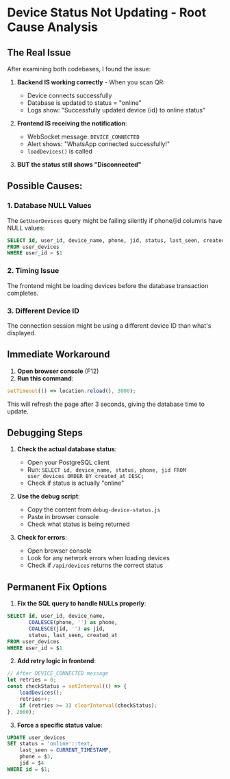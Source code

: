 # Device Status Not Updating - Root Cause Analysis

## The Real Issue

After examining both codebases, I found the issue:

1. **Backend IS working correctly** - When you scan QR:
   - Device connects successfully
   - Database is updated to status = "online"
   - Logs show: "Successfully updated device {id} to online status"

2. **Frontend IS receiving the notification**:
   - WebSocket message: `DEVICE_CONNECTED`
   - Alert shows: "WhatsApp connected successfully!"
   - `loadDevices()` is called

3. **BUT the status still shows "Disconnected"**

## Possible Causes:

### 1. Database NULL Values
The `GetUserDevices` query might be failing silently if phone/jid columns have NULL values:
```sql
SELECT id, user_id, device_name, phone, jid, status, last_seen, created_at
FROM user_devices 
WHERE user_id = $1
```

### 2. Timing Issue
The frontend might be loading devices before the database transaction completes.

### 3. Different Device ID
The connection session might be using a different device ID than what's displayed.

## Immediate Workaround

1. **Open browser console** (F12)
2. **Run this command**:
```javascript
setTimeout(() => location.reload(), 3000);
```
This will refresh the page after 3 seconds, giving the database time to update.

## Debugging Steps

1. **Check the actual database status**:
   - Open your PostgreSQL client
   - Run: `SELECT id, device_name, status, phone, jid FROM user_devices ORDER BY created_at DESC;`
   - Check if status is actually "online"

2. **Use the debug script**:
   - Copy the content from `debug-device-status.js`
   - Paste in browser console
   - Check what status is being returned

3. **Check for errors**:
   - Open browser console
   - Look for any network errors when loading devices
   - Check if `/api/devices` returns the correct status

## Permanent Fix Options

1. **Fix the SQL query to handle NULLs properly**:
```sql
SELECT id, user_id, device_name, 
       COALESCE(phone, '') as phone, 
       COALESCE(jid, '') as jid, 
       status, last_seen, created_at
FROM user_devices 
WHERE user_id = $1
```

2. **Add retry logic in frontend**:
```javascript
// After DEVICE_CONNECTED message
let retries = 0;
const checkStatus = setInterval(() => {
    loadDevices();
    retries++;
    if (retries >= 3) clearInterval(checkStatus);
}, 2000);
```

3. **Force a specific status value**:
```sql
UPDATE user_devices 
SET status = 'online'::text, 
    last_seen = CURRENT_TIMESTAMP, 
    phone = $3, 
    jid = $4
WHERE id = $1;
```
